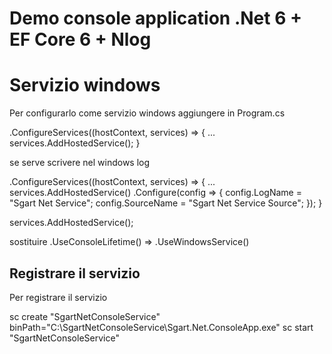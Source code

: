 # Demo console application .Net 6 + EF Core 6 + Nlog

# Servizio windows

Per configurarlo come servizio windows aggiungere in Program.cs 

.ConfigureServices((hostContext, services) => {
	...
	services.AddHostedService<SgartWorker>();
}

se serve scrivere nel windows log

.ConfigureServices((hostContext, services) => {
	...
    services.AddHostedService<SgartWorker>()
        .Configure<EventLogSettings>(config =>
        {
            config.LogName = "Sgart Net Service";
            config.SourceName = "Sgart Net Service Source";
        });
}

services.AddHostedService<SgartWorker>();

sostituire .UseConsoleLifetime()
=> .UseWindowsService()

## Registrare il servizio

Per registrare il servizio

sc create "SgartNetConsoleService" binPath="C:\SgartNetConsoleService\Sgart.Net.ConsoleApp.exe" 
sc start "SgartNetConsoleService"